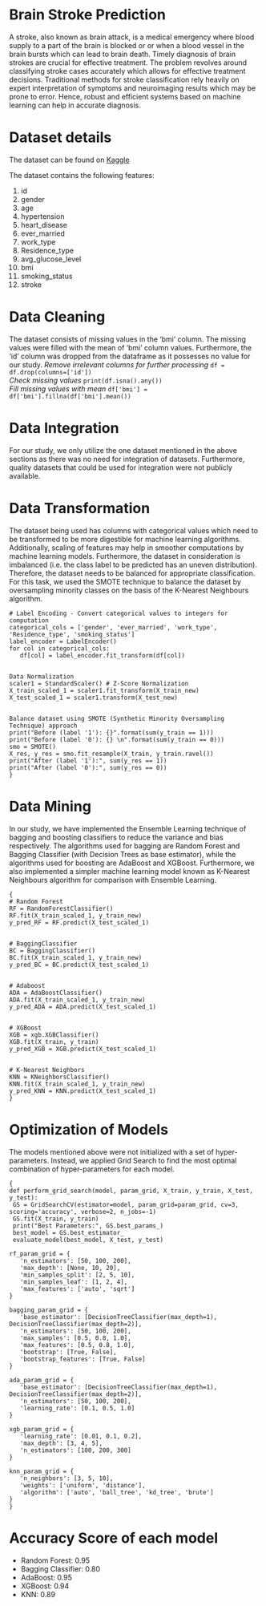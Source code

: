 # Brain Stroke Prediction
A stroke, also known as brain attack, is a medical emergency where blood supply to a part of the brain is blocked or or when a blood vessel in the brain bursts which can lead to brain death. Timely diagnosis of brain strokes are crucial for effective treatment. 
The problem revolves around classifying stroke cases accurately which allows for effective treatment decisions. Traditional methods for stroke classification rely heavily on expert interpretation of symptoms and neuroimaging results which may be prone to error. Hence, robust and efficient systems based on machine learning can help in accurate diagnosis. 

# Dataset details
The dataset can be found on [Kaggle](https://www.kaggle.com/datasets/fedesoriano/stroke-prediction-dataset)

The dataset contains the following features:
<ol>
  <li>id</li>
  <li>gender</li>
  <li>age</li>
  <li>hypertension</li>
  <li>heart_disease</li>
  <li>ever_married</li>
  <li>work_type</li>
  <li>Residence_type</li>
  <li>avg_glucose_level</li>
  <li>bmi</li>
  <li>smoking_status</li>
  <li>stroke</li>
</ol>

# Data Cleaning
The dataset consists of missing values in the ‘bmi’ column. The missing values were filled with the mean of ‘bmi’ column values. Furthermore, the ‘id’ column was dropped from the dataframe as it possesses no value for our study.
*Remove irrelevant columns for further processing*
`df = df.drop(columns=['id'])`
<br>
*Check missing values*
`print(df.isna().any())`
<br>
*Fill missing values with mean*
`df['bmi'] = df['bmi'].fillna(df['bmi'].mean())`

# Data Integration
For our study, we only utilize the one dataset mentioned in the above sections as there was no need for integration of datasets. Furthermore, quality datasets that could be used for integration were not publicly available.

# Data Transformation
The dataset being used has columns with categorical values which need to be transformed to be more digestible for machine learning algorithms. Additionally, scaling of features may help in smoother computations by machine learning models. Furthermore, the dataset in consideration is imbalanced (i.e. the class label to be predicted has an uneven distribution). Therefore, the dataset needs to be balanced for appropriate classification. For this task, we used the SMOTE technique to balance the dataset by oversampling minority classes on the basis of the K-Nearest Neighbours algorithm.

```{
# Label Encoding - Convert categorical values to integers for computation
categorical_cols = ['gender', 'ever_married', 'work_type', 'Residence_type', 'smoking_status']
label_encoder = LabelEncoder()
for col in categorical_cols:
   df[col] = label_encoder.fit_transform(df[col])


Data Normalization
scaler1 = StandardScaler() # Z-Score Normalization
X_train_scaled_1 = scaler1.fit_transform(X_train_new)
X_test_scaled_1 = scaler1.transform(X_test_new)


Balance dataset using SMOTE (Synthetic Minority Oversampling Technique) approach
print("Before (label '1'): {}".format(sum(y_train == 1)))
print("Before (label '0'): {} \n".format(sum(y_train == 0)))
smo = SMOTE()
X_res, y_res = smo.fit_resample(X_train, y_train.ravel())
print("After (label '1'):", sum(y_res == 1))
print("After (label '0'):", sum(y_res == 0))
}
```

# Data Mining
In our study, we have implemented the Ensemble Learning technique of bagging and boosting classifiers to reduce the variance and bias respectively. The algorithms used for bagging are Random Forest and Bagging Classifier (with Decision Trees as base estimator), while the algorithms used for boosting are AdaBoost and XGBoost. Furthermore, we also implemented a simpler machine learning model known as K-Nearest Neighbours algorithm for comparison with Ensemble Learning.

```
{
# Random Forest
RF = RandomForestClassifier()
RF.fit(X_train_scaled_1, y_train_new)
y_pred_RF = RF.predict(X_test_scaled_1)


# BaggingClassifier
BC = BaggingClassifier()
BC.fit(X_train_scaled_1, y_train_new)
y_pred_BC = BC.predict(X_test_scaled_1)


# Adaboost
ADA = AdaBoostClassifier()
ADA.fit(X_train_scaled_1, y_train_new)
y_pred_ADA = ADA.predict(X_test_scaled_1)


# XGBoost
XGB = xgb.XGBClassifier()
XGB.fit(X_train, y_train)
y_pred_XGB = XGB.predict(X_test_scaled_1)


# K-Nearest Neighbors
KNN = KNeighborsClassifier()
KNN.fit(X_train_scaled_1, y_train_new)
y_pred_KNN = KNN.predict(X_test_scaled_1)
}
```

# Optimization of Models
The models mentioned above were not initialized with a set of hyper-parameters. Instead, we applied Grid Search to find the most optimal combination of hyper-parameters for each model.

```
{
def perform_grid_search(model, param_grid, X_train, y_train, X_test, y_test):
 GS = GridSearchCV(estimator=model, param_grid=param_grid, cv=3, scoring='accuracy', verbose=2, n_jobs=-1)
 GS.fit(X_train, y_train)
 print("Best Parameters:", GS.best_params_)
 best_model = GS.best_estimator_
 evaluate_model(best_model, X_test, y_test)

rf_param_grid = {
   'n_estimators': [50, 100, 200],
   'max_depth': [None, 10, 20],
   'min_samples_split': [2, 5, 10],
   'min_samples_leaf': [1, 2, 4],
   'max_features': ['auto', 'sqrt']
}

bagging_param_grid = {
   'base_estimator': [DecisionTreeClassifier(max_depth=1), DecisionTreeClassifier(max_depth=2)],
   'n_estimators': [50, 100, 200],
   'max_samples': [0.5, 0.8, 1.0],
   'max_features': [0.5, 0.8, 1.0],
   'bootstrap': [True, False],
   'bootstrap_features': [True, False]
}

ada_param_grid = {
   'base_estimator': [DecisionTreeClassifier(max_depth=1), DecisionTreeClassifier(max_depth=2)],
   'n_estimators': [50, 100, 200],
   'learning_rate': [0.1, 0.5, 1.0]
}

xgb_param_grid = {
   'learning_rate': [0.01, 0.1, 0.2],
   'max_depth': [3, 4, 5],
   'n_estimators': [100, 200, 300]
}

knn_param_grid = {
   'n_neighbors': [3, 5, 10],
   'weights': ['uniform', 'distance'],
   'algorithm': ['auto', 'ball_tree', 'kd_tree', 'brute']
}
}
```


# Accuracy Score of each model
<ul>
  <li>Random Forest: 0.95</li>
  <li>Bagging Classifier: 0.80</li>
  <li>AdaBoost: 0.95</li>
  <li>XGBoost: 0.94</li>
  <li>KNN: 0.89</li>
</ul>

